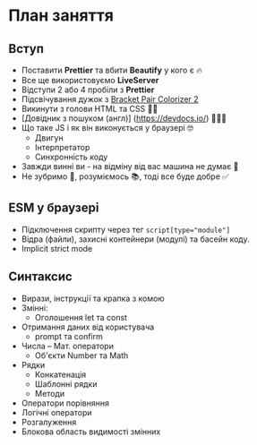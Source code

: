 # План заняття

## Вступ

- Поставити **Prettier** та вбити **Beautify** у кого є 🔥
- Все ще використовуємо **LiveServer**
- Відступи 2 або 4 пробіли з **Prettier**
- Підсвічування дужок з
  [Bracket Pair Colorizer 2](https://marketplace.visualstudio.com/items?itemName=CoenraadS.bracket-pair-colorizer-2)
- Викинути з голови HTML та CSS 🤷‍♂️
- [Довідник з пошуком (англ)] (https://devdocs.io/) 👨🏻‍💻
- Що таке JS і як він виконується у браузері 🤓
  - Двигун
  - Інтерпретатор
  - Синхронність коду
- Завжди винні ви - на відміну від вас машина не думає 🤖
- Не зубримо 💩, розуміємось 📚, тоді все буде добре ✅

## ESM у браузері

- Підключення скрипту через тег `script[type="module"]`
- Відра (файли), захисні контейнери (модулі) та басейн коду.
- Implicit strict mode

## Синтаксис

- Вирази, інструкції та крапка з комою
- Змінні:
  - Оголошення let та const
- Отримання даних від користувача
  - prompt та confirm
- Числа – Мат. оператори
  - Об'єкти Number та Math
- Рядки
  - Конкатенація
  - Шаблонні рядки
  - Методи
- Оператори порівняння
- Логічні оператори
- Розгалуження
- Блокова область видимості змінних

